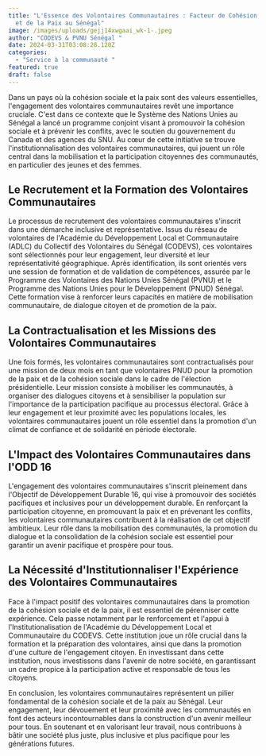 ```yaml
---
title: "L'Essence des Volontaires Communautaires : Facteur de Cohésion Sociale
  et de la Paix au Sénégal"
image: /images/uploads/gejj14xwgaai_wk-1-.jpeg
author: "CODEVS & PVNU Sénégal "
date: 2024-03-31T03:08:28.120Z
categories:
  - "Service à la communauté "
featured: true
draft: false
---
```

Dans un pays où la cohésion sociale et la paix sont des valeurs essentielles, l'engagement des volontaires communautaires revêt une importance cruciale. C'est dans ce contexte que le Système des Nations Unies au Sénégal a lancé un programme conjoint visant à promouvoir la cohésion sociale et à prévenir les conflits, avec le soutien du gouvernement du Canada et des agences du SNU. Au cœur de cette initiative se trouve l'institutionnalisation des volontaires communautaires, qui jouent un rôle central dans la mobilisation et la participation citoyennes des communautés, en particulier des jeunes et des femmes.

## Le Recrutement et la Formation des Volontaires Communautaires

Le processus de recrutement des volontaires communautaires s'inscrit dans une démarche inclusive et représentative. Issus du réseau de volontaires de l'Académie du Développement Local et Communautaire (ADLC) du Collectif des Volontaires du Sénégal (CODEVS), ces volontaires sont sélectionnés pour leur engagement, leur diversité et leur représentativité géographique. Après identification, ils sont orientés vers une session de formation et de validation de compétences, assurée par le Programme des Volontaires des Nations Unies Sénégal (PVNU) et le Programme des Nations Unies pour le Développement (PNUD) Sénégal. Cette formation vise à renforcer leurs capacités en matière de mobilisation communautaire, de dialogue citoyen et de promotion de la paix.

## La Contractualisation et les Missions des Volontaires Communautaires

Une fois formés, les volontaires communautaires sont contractualisés pour une mission de deux mois en tant que volontaires PNUD pour la promotion de la paix et de la cohésion sociale dans le cadre de l'élection présidentielle. Leur mission consiste à mobiliser les communautés, à organiser des dialogues citoyens et à sensibiliser la population sur l'importance de la participation pacifique au processus électoral. Grâce à leur engagement et leur proximité avec les populations locales, les volontaires communautaires jouent un rôle essentiel dans la promotion d'un climat de confiance et de solidarité en période électorale.

## L'Impact des Volontaires Communautaires dans l'ODD 16

L'engagement des volontaires communautaires s'inscrit pleinement dans l'Objectif de Développement Durable 16, qui vise à promouvoir des sociétés pacifiques et inclusives pour un développement durable. En renforçant la participation citoyenne, en promouvant la paix et en prévenant les conflits, les volontaires communautaires contribuent à la réalisation de cet objectif ambitieux. Leur rôle dans la mobilisation des communautés, la promotion du dialogue et la consolidation de la cohésion sociale est essentiel pour garantir un avenir pacifique et prospère pour tous.

## La Nécessité d'Institutionnaliser l'Expérience des Volontaires Communautaires

Face à l'impact positif des volontaires communautaires dans la promotion de la cohésion sociale et de la paix, il est essentiel de pérenniser cette expérience. Cela passe notamment par le renforcement et l'appui à l'Institutionalisation de l'Académie du Développement Local et Communautaire du CODEVS. Cette institution joue un rôle crucial dans la formation et la préparation des volontaires, ainsi que dans la promotion d'une culture de l'engagement citoyen. En investissant dans cette institution, nous investissons dans l'avenir de notre société, en garantissant un cadre propice à la participation active et responsable de tous les citoyens.

En conclusion, les volontaires communautaires représentent un pilier fondamental de la cohésion sociale et de la paix au Sénégal. Leur engagement, leur dévouement et leur proximité avec les communautés en font des acteurs incontournables dans la construction d'un avenir meilleur pour tous. En soutenant et en valorisant leur travail, nous contribuons à bâtir une société plus juste, plus inclusive et plus pacifique pour les générations futures.